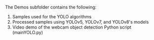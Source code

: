 The Demos subfolder contains the following:

1) Samples used for the YOLO algorithms
2) Processed samples using YOLOv5, YOLOv7, and YOLOv8's models
3) Video demo of the webcam object detection Python script (mainYOLO.py)

